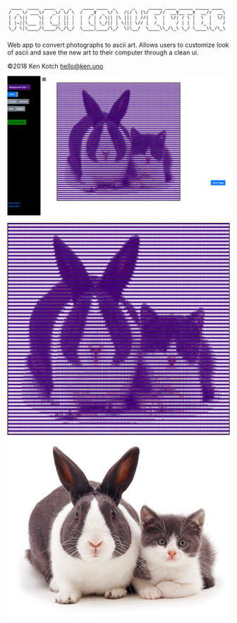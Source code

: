![alt text](https://github.com/kenkotch/ascii-converter/blob/master/assets/img/ascii-title.png)

Web app to convert photographs to ascii art. Allows users to customize look of ascii and save the new art to their computer through a clean ui.

©2018 Ken Kotch
hello@ken.uno


![alt text](https://github.com/kenkotch/ascii-converter/blob/master/assets/img/bunnycatScreenshot.jpg)


![alt text](https://github.com/kenkotch/ascii-converter/blob/master/assets/img/ascii-bunnycat.jpg) ![alt text](https://github.com/kenkotch/ascii-converter/blob/master/assets/img/bunnycat.jpg)
